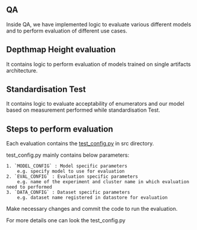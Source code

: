 ## QA

Inside QA, we have implemented logic to evaluate various different models and to perform evaluation of different use cases.

## Depthmap Height evaluation

It contains logic to perform evaluation of models trained on single artifacts architecture.

## Standardisation Test

It contains logic to evaluate acceptability of enumerators and our model based on measurement performed while standardisation Test.

## Steps to perform evaluation

Each evaluation contains the [test_config.py](./eval-depthmap-height/src/config.py) in src directory.

test_config.py mainly contains below parameters:

    1. `MODEL_CONFIG` : Model specific parameters
        e.g. specify model to use for evaluation
    2. `EVAL_CONFIG` : Evaluation specific parameters
        e.g. name of the experiment and cluster name in which evaluation need to performed
    3. `DATA_CONFIG` : Dataset specific parameters
        e.g. dataset name registered in datastore for evaluation

Make necessary changes and commit the code to run the evaluation.

For more details one can look the test_config.py

